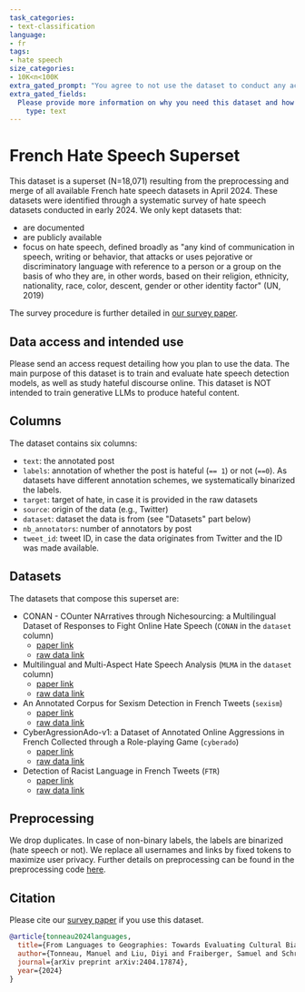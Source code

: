 ```yaml
---
task_categories:
- text-classification
language:
- fr
tags:
- hate speech
size_categories:
- 10K<n<100K
extra_gated_prompt: "You agree to not use the dataset to conduct any activity that causes harm to human subjects."
extra_gated_fields:
  Please provide more information on why you need this dataset and how you plan to use it:
    type: text
---
```


# French Hate Speech Superset

This dataset is a superset (N=18,071) resulting from the preprocessing and merge of all available French hate speech datasets in April 2024. These datasets were identified through a systematic survey of hate speech datasets conducted in early 2024. We only kept datasets that:
- are documented
- are publicly available
- focus on hate speech, defined broadly as "any kind of communication in speech, writing or behavior, that attacks or uses pejorative or discriminatory language with reference to a person or a group on the basis of who they are, in other words, based on their religion, ethnicity, nationality, race, color, descent, gender or other identity factor" (UN, 2019)

The survey procedure is further detailed in [our survey paper](https://arxiv.org/abs/2404.17874).

## Data access and intended use
Please send an access request detailing how you plan to use the data. The main purpose of this dataset is to train and evaluate hate speech detection models, as well as study hateful discourse online. This dataset is NOT intended to train generative LLMs to produce hateful content. 

## Columns

The dataset contains six columns:
- `text`: the annotated post
- `labels`: annotation of whether the post is hateful (`== 1`) or not (`==0`). As datasets have different annotation schemes, we systematically binarized the labels.
- `target`: target of hate, in case it is provided in the raw datasets
- `source`: origin of the data (e.g., Twitter)
- `dataset`: dataset the data is from (see "Datasets" part below)
- `nb_annotators`: number of annotators by post
- `tweet_id`: tweet ID, in case the data originates from Twitter and the ID was made available.

## Datasets

The datasets that compose this superset are:
- CONAN - COunter NArratives through Nichesourcing: a Multilingual Dataset of Responses to Fight Online Hate Speech (`CONAN` in the `dataset` column)
  - [paper link](https://aclanthology.org/P19-1271/)
  - [raw data link](https://github.com/marcoguerini/CONAN)
- Multilingual and Multi-Aspect Hate Speech Analysis (`MLMA` in the `dataset` column)
  - [paper link](https://aclanthology.org/D19-1474/)
  - [raw data link](https://huggingface.co/datasets/nedjmaou/MLMA_hate_speech)
- An Annotated Corpus for Sexism Detection in French Tweets (`sexism`)
  - [paper link](https://aclanthology.org/2020.lrec-1.175/)
  - [raw data link](https://github.com/patriChiril/An-Annotated-Corpus-for-Sexism-Detection-in-French-Tweets)
- CyberAgressionAdo-v1: a Dataset of Annotated Online Aggressions in French Collected through a Role-playing Game (`cyberado`)
  - [paper link](https://hal.science/hal-03765860)
  - [raw data link](https://github.com/aollagnier/CyberAgressionAdo-v1)
- Detection of Racist Language in French Tweets (`FTR`)
  - [paper link](https://www.mdpi.com/2078-2489/13/7/318/review_report)
  - [raw data link](https://github.com/NataliaVanetik/FTR-dataset)


## Preprocessing

We drop duplicates. In case of non-binary labels, the labels are binarized (hate speech or not). We replace all usernames and links by fixed tokens to maximize user privacy. Further details on preprocessing can be found in the preprocessing code [here](https://github.com/manueltonneau/hs_geographic_survey).

## Citation
Please cite our [survey paper](https://arxiv.org/abs/2404.17874) if you use this dataset.

```bibtex
@article{tonneau2024languages,
  title={From Languages to Geographies: Towards Evaluating Cultural Bias in Hate Speech Datasets},
  author={Tonneau, Manuel and Liu, Diyi and Fraiberger, Samuel and Schroeder, Ralph and Hale, Scott A and R{\"o}ttger, Paul},
  journal={arXiv preprint arXiv:2404.17874},
  year={2024}
}
```

